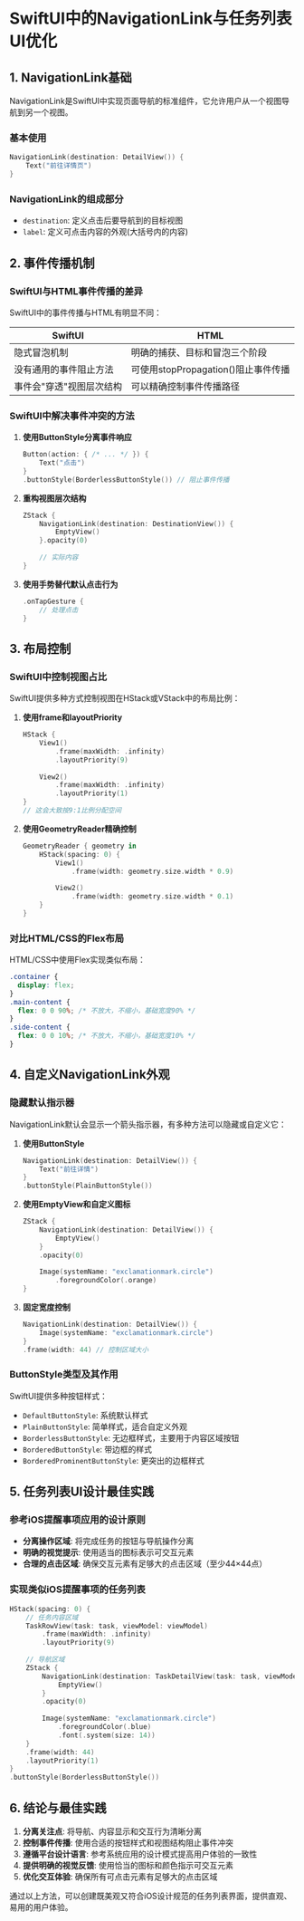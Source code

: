 # SwiftUI中的NavigationLink与任务列表UI优化

## 1. NavigationLink基础

NavigationLink是SwiftUI中实现页面导航的标准组件，它允许用户从一个视图导航到另一个视图。

### 基本使用
```swift
NavigationLink(destination: DetailView()) {
    Text("前往详情页")
}
```

### NavigationLink的组成部分
- `destination`: 定义点击后要导航到的目标视图
- `label`: 定义可点击内容的外观(大括号内的内容)

## 2. 事件传播机制

### SwiftUI与HTML事件传播的差异

SwiftUI中的事件传播与HTML有明显不同：

| SwiftUI | HTML |
|---------|------|
| 隐式冒泡机制 | 明确的捕获、目标和冒泡三个阶段 |
| 没有通用的事件阻止方法 | 可使用stopPropagation()阻止事件传播 |
| 事件会"穿透"视图层次结构 | 可以精确控制事件传播路径 |

### SwiftUI中解决事件冲突的方法

1. **使用ButtonStyle分离事件响应**
   ```swift
   Button(action: { /* ... */ }) {
       Text("点击")
   }
   .buttonStyle(BorderlessButtonStyle()) // 阻止事件传播
   ```

2. **重构视图层次结构**
   ```swift
   ZStack {
       NavigationLink(destination: DestinationView()) {
           EmptyView()
       }.opacity(0)
       
       // 实际内容
   }
   ```

3. **使用手势替代默认点击行为**
   ```swift
   .onTapGesture {
       // 处理点击
   }
   ```

## 3. 布局控制

### SwiftUI中控制视图占比

SwiftUI提供多种方式控制视图在HStack或VStack中的布局比例：

1. **使用frame和layoutPriority**
   ```swift
   HStack {
       View1()
           .frame(maxWidth: .infinity)
           .layoutPriority(9)
       
       View2()
           .frame(maxWidth: .infinity)
           .layoutPriority(1)
   }
   // 这会大致按9:1比例分配空间
   ```

2. **使用GeometryReader精确控制**
   ```swift
   GeometryReader { geometry in
       HStack(spacing: 0) {
           View1()
               .frame(width: geometry.size.width * 0.9)
               
           View2()
               .frame(width: geometry.size.width * 0.1)
       }
   }
   ```

### 对比HTML/CSS的Flex布局

HTML/CSS中使用Flex实现类似布局：
```css
.container {
  display: flex;
}
.main-content {
  flex: 0 0 90%; /* 不放大，不缩小，基础宽度90% */
}
.side-content {
  flex: 0 0 10%; /* 不放大，不缩小，基础宽度10% */
}
```

## 4. 自定义NavigationLink外观

### 隐藏默认指示器

NavigationLink默认会显示一个箭头指示器，有多种方法可以隐藏或自定义它：

1. **使用ButtonStyle**
   ```swift
   NavigationLink(destination: DetailView()) {
       Text("前往详情")
   }
   .buttonStyle(PlainButtonStyle())
   ```

2. **使用EmptyView和自定义图标**
   ```swift
   ZStack {
       NavigationLink(destination: DetailView()) {
           EmptyView()
       }
       .opacity(0)
       
       Image(systemName: "exclamationmark.circle")
           .foregroundColor(.orange)
   }
   ```

3. **固定宽度控制**
   ```swift
   NavigationLink(destination: DetailView()) {
       Image(systemName: "exclamationmark.circle")
   }
   .frame(width: 44) // 控制区域大小
   ```

### ButtonStyle类型及其作用

SwiftUI提供多种按钮样式：

- `DefaultButtonStyle`: 系统默认样式
- `PlainButtonStyle`: 简单样式，适合自定义外观
- `BorderlessButtonStyle`: 无边框样式，主要用于内容区域按钮
- `BorderedButtonStyle`: 带边框的样式
- `BorderedProminentButtonStyle`: 更突出的边框样式

## 5. 任务列表UI设计最佳实践

### 参考iOS提醒事项应用的设计原则

- **分离操作区域**: 将完成任务的按钮与导航操作分离
- **明确的视觉提示**: 使用适当的图标表示可交互元素
- **合理的点击区域**: 确保交互元素有足够大的点击区域（至少44×44点）

### 实现类似iOS提醒事项的任务列表

```swift
HStack(spacing: 0) {
    // 任务内容区域
    TaskRowView(task: task, viewModel: viewModel)
        .frame(maxWidth: .infinity)
        .layoutPriority(9)
    
    // 导航区域
    ZStack {
        NavigationLink(destination: TaskDetailView(task: task, viewModel: viewModel)) {
            EmptyView()
        }
        .opacity(0)
        
        Image(systemName: "exclamationmark.circle")
            .foregroundColor(.blue)
            .font(.system(size: 14))
    }
    .frame(width: 44)
    .layoutPriority(1)
}
.buttonStyle(BorderlessButtonStyle())
```

## 6. 结论与最佳实践

1. **分离关注点**: 将导航、内容显示和交互行为清晰分离
2. **控制事件传播**: 使用合适的按钮样式和视图结构阻止事件冲突
3. **遵循平台设计语言**: 参考系统应用的设计模式提高用户体验的一致性
4. **提供明确的视觉反馈**: 使用恰当的图标和颜色指示可交互元素
5. **优化交互体验**: 确保所有可点击元素有足够大的点击区域

通过以上方法，可以创建既美观又符合iOS设计规范的任务列表界面，提供直观、易用的用户体验。
